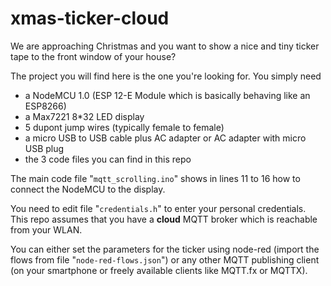# xmas-ticker-cloud
We are approaching Christmas and you want to show a nice and tiny ticker tape to the front window of your house?

The project you will find here is the one you're looking for. You simply need

 - a NodeMCU 1.0 (ESP 12-E Module which is basically behaving like an ESP8266)
 - a Max7221 8*32 LED display
 - 5 dupont jump wires (typically female to female)
 - a micro USB to USB cable plus AC adapter or AC adapter with micro USB plug
 - the 3 code files you can find in this repo

The main code file "`mqtt_scrolling.ino`" shows in lines 11 to 16 how to connect the NodeMCU to the display.

You need to edit file "`credentials.h`" to enter your personal credentials.
This repo assumes that you have a **cloud** MQTT broker which is reachable from your WLAN.

You can either set the parameters for the ticker using node-red (import the flows from file "`node-red-flows.json`") or any other MQTT publishing client (on your smartphone or freely available clients like MQTT.fx or MQTTX).
